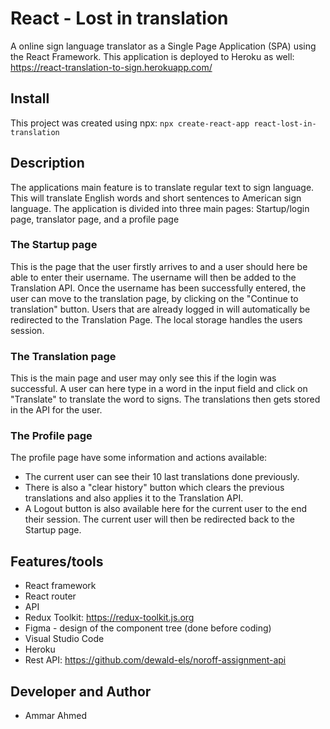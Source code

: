 # React - Lost in translation

A online sign language translator as a Single Page Application (SPA) using the React Framework. This application is deployed to Heroku as well: https://react-translation-to-sign.herokuapp.com/

## Install
This project was created using npx: 
``` npx create-react-app react-lost-in-translation ```

## Description
The applications main feature is to translate regular text to sign language. This will translate English words and short sentences to American sign language. The application is divided into three main pages: Startup/login page, translator page, and a profile page
### The Startup page
This is the page that the user firstly arrives to and a user should here be able to enter their username. The username will then be added to the Translation API. Once the username has been successfully entered, the user can move to the translation page, by clicking on the "Continue to translation" button. Users that are already logged in will automatically be redirected to the Translation Page. The local storage handles the users session.
### The Translation page
This is the main page and user may only see this if the login was successful. A user can here type in a word in the input field and click on "Translate" to translate the word to signs. The translations then gets stored in the API for the user. 
### **The Profile page**
The profile page have some information and actions available:
* The current user can see their 10 last translations done previously.
* There is also a "clear history" button which clears the previous translations and also applies it to the Translation API. 
* A Logout button is also available here for the current user to the end their session. The current user will then be redirected back to the Startup page. 

## Features/tools
* React framework
* React router
* API
* Redux Toolkit: https://redux-toolkit.js.org
* Figma - design of the component tree (done before coding)
* Visual Studio Code
* Heroku
* Rest API: https://github.com/dewald-els/noroff-assignment-api

## Developer and Author
* Ammar Ahmed
